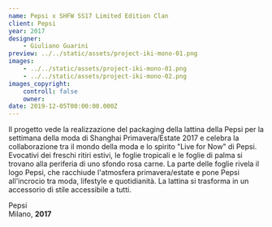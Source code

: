 ```yaml
---
name: Pepsi x SHFW SS17 Limited Edition Clan
client: Pepsi
year: 2017
designer:
    - Giuliano Guarini
preview: ../../static/assets/project-iki-mono-01.png
images:
    - ../../static/assets/project-iki-mono-01.png
    - ../../static/assets/project-iki-mono-02.png
images_copyright:
    controll: false
    owner:
date: 2019-12-05T00:00:00.000Z
---
```


Il progetto vede la realizzazione del packaging della lattina della Pepsi per la settimana della moda di Shanghai Primavera/Estate 2017 e celebra la collaborazione tra il mondo della moda e lo spirito "Live for Now" di Pepsi. Evocativi dei freschi ritiri estivi, le foglie tropicali e le foglie di palma si trovano alla periferia di uno sfondo rosa carne. La parte delle foglie rivela il logo Pepsi, che racchiude l'atmosfera primavera/estate e pone Pepsi all'incrocio tra moda, lifestyle e quotidianità. La lattina si trasforma in un accessorio di stile accessibile a tutti.

Pepsi  
Milano, **2017**<br><br>
